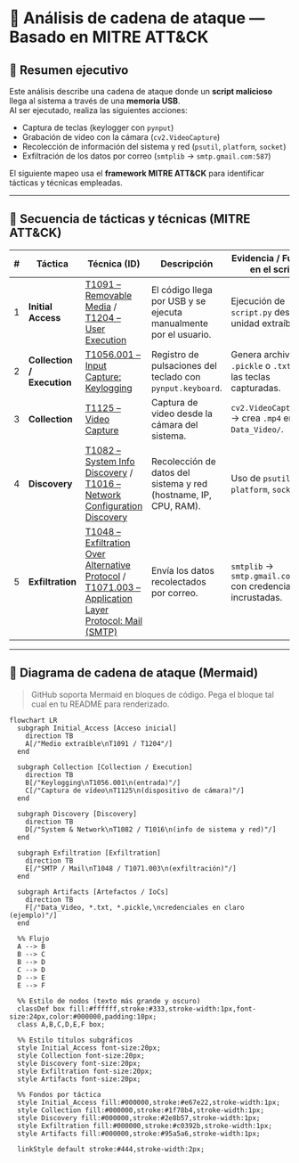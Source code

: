 # 🧩 Análisis de cadena de ataque — Basado en MITRE ATT&CK

## 📘 Resumen ejecutivo
Este análisis describe una cadena de ataque donde un **script malicioso** llega al sistema a través de una **memoria USB**.  
Al ser ejecutado, realiza las siguientes acciones:

- Captura de teclas (keylogger con `pynput`)
- Grabación de video con la cámara (`cv2.VideoCapture`)
- Recolección de información del sistema y red (`psutil`, `platform`, `socket`)
- Exfiltración de los datos por correo (`smtplib` → `smtp.gmail.com:587`)

El siguiente mapeo usa el **framework MITRE ATT&CK** para identificar tácticas y técnicas empleadas.

---

## 🎯 Secuencia de tácticas y técnicas (MITRE ATT&CK)

| # | Táctica | Técnica (ID) | Descripción | Evidencia / Función en el script |
|---|----------|---------------|-------------|----------------------------------|
| 1 | **Initial Access** | [T1091 – Removable Media](https://attack.mitre.org/techniques/T1091/) / [T1204 – User Execution](https://attack.mitre.org/techniques/T1204/) | El código llega por USB y se ejecuta manualmente por el usuario. | Ejecución de `script.py` desde unidad extraíble. |
| 2 | **Collection / Execution** | [T1056.001 – Input Capture: Keylogging](https://attack.mitre.org/techniques/T1056/001/) | Registro de pulsaciones del teclado con `pynput.keyboard`. | Genera archivos `.pickle` o `.txt` con las teclas capturadas. |
| 3 | **Collection** | [T1125 – Video Capture](https://attack.mitre.org/techniques/T1125/) | Captura de video desde la cámara del sistema. | `cv2.VideoCapture(0)` → crea `.mp4` en `Data_Video/`. |
| 4 | **Discovery** | [T1082 – System Info Discovery](https://attack.mitre.org/techniques/T1082/) / [T1016 – Network Configuration Discovery](https://attack.mitre.org/techniques/T1016/) | Recolección de datos del sistema y red (hostname, IP, CPU, RAM). | Uso de `psutil`, `platform`, `socket`. |
| 5 | **Exfiltration** | [T1048 – Exfiltration Over Alternative Protocol](https://attack.mitre.org/techniques/T1048/) / [T1071.003 – Application Layer Protocol: Mail (SMTP)](https://attack.mitre.org/techniques/T1071/003/) | Envía los datos recolectados por correo. | `smtplib` → `smtp.gmail.com:587` con credenciales incrustadas. |

---

## 🧠 Diagrama de cadena de ataque (Mermaid)
> GitHub soporta Mermaid en bloques de código. Pega el bloque tal cual en tu README para renderizado.

```mermaid
flowchart LR
  subgraph Initial_Access [Acceso inicial]
    direction TB
    A[/"Medio extraíble\nT1091 / T1204"/]
  end

  subgraph Collection [Collection / Execution]
    direction TB
    B[/"Keylogging\nT1056.001\n(entrada)"/]
    C[/"Captura de vídeo\nT1125\n(dispositivo de cámara)"/]
  end

  subgraph Discovery [Discovery]
    direction TB
    D[/"System & Network\nT1082 / T1016\n(info de sistema y red)"/]
  end

  subgraph Exfiltration [Exfiltration]
    direction TB
    E[/"SMTP / Mail\nT1048 / T1071.003\n(exfiltración)"/]
  end

  subgraph Artifacts [Artefactos / IoCs]
    direction TB
    F[/"Data_Video, *.txt, *.pickle,\ncredenciales en claro (ejemplo)"/]
  end

  %% Flujo
  A --> B
  B --> C
  B --> D
  C --> D
  D --> E
  E --> F

  %% Estilo de nodos (texto más grande y oscuro)
  classDef box fill:#ffffff,stroke:#333,stroke-width:1px,font-size:24px,color:#000000,padding:10px;
  class A,B,C,D,E,F box;

  %% Estilo títulos subgráficos
  style Initial_Access font-size:20px;
  style Collection font-size:20px;
  style Discovery font-size:20px;
  style Exfiltration font-size:20px;
  style Artifacts font-size:20px;

  %% Fondos por táctica
  style Initial_Access fill:#000000,stroke:#e67e22,stroke-width:1px;
  style Collection fill:#000000,stroke:#1f78b4,stroke-width:1px;
  style Discovery fill:#000000,stroke:#2e8b57,stroke-width:1px;
  style Exfiltration fill:#000000,stroke:#c0392b,stroke-width:1px;
  style Artifacts fill:#000000,stroke:#95a5a6,stroke-width:1px;

  linkStyle default stroke:#444,stroke-width:2px;
